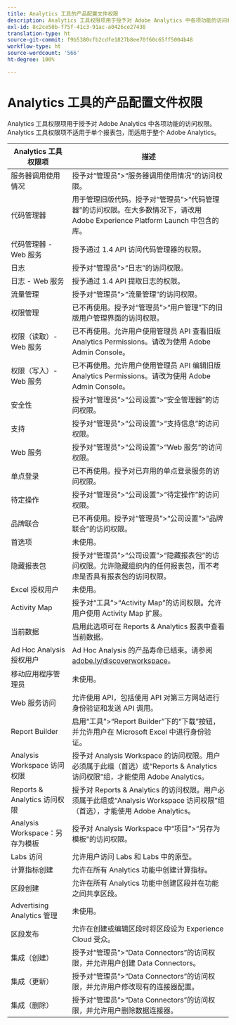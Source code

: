 ```yaml
---
title: Analytics 工具的产品配置文件权限
description: Analytics 工具权限项用于授予对 Adobe Analytics 中各项功能的访问权限。
exl-id: 8c2ce50b-f75f-41c3-91ac-a0426ce27438
translation-type: ht
source-git-commit: f9b5380cfb2cdfe1827b8ee70f60c65ff5004b48
workflow-type: ht
source-wordcount: '566'
ht-degree: 100%

---
```


# Analytics 工具的产品配置文件权限

Analytics 工具权限项用于授予对 Adobe Analytics 中各项功能的访问权限。Analytics 工具权限项不适用于单个报表包，而适用于整个 Adobe Analytics。

| Analytics 工具权限项 | 描述 |
|----|----|
| 服务器调用使用情况 | 授予对“管理员”>“服务器调用使用情况”的访问权限。 |
| 代码管理器 | 用于管理旧版代码。授予对“管理员”>“代码管理器”的访问权限。在大多数情况下，请改用 Adobe Experience Platform Launch 中包含的库。 |
| 代码管理器 - Web 服务 | 授予通过 1.4 API 访问代码管理器的权限。 |
| 日志 | 授予对“管理员”>“日志”的访问权限。 |
| 日志 - Web 服务 | 授予通过 1.4 API 提取日志的权限。 |
| 流量管理 | 授予对“管理员”>“流量管理”的访问权限。 |
| 权限管理 | 已不再使用。授予对“管理员”>“用户管理”下的旧版用户管理界面的访问权限。 |
| 权限（读取）- Web 服务 | 已不再使用。允许用户使用管理员 API 查看旧版 Analytics Permissions。请改为使用 Adobe Admin Console。 |
| 权限（写入）- Web 服务 | 已不再使用。允许用户使用管理员 API 编辑旧版 Analytics Permissions。请改为使用 Adobe Admin Console。 |
| 安全性 | 授予对“管理员”>“公司设置”>“安全管理器”的访问权限。 |
| 支持 | 授予对“管理员”>“公司设置”>“支持信息”的访问权限。 |
| Web 服务 | 授予对“管理员”>“公司设置”>“Web 服务”的访问权限。 |
| 单点登录 | 已不再使用。授予对已弃用的单点登录服务的访问权限。 |
| 待定操作 | 授予对“管理员”>“公司设置”>“待定操作”的访问权限。 |
| 品牌联合 | 已不再使用。授予对“管理员”>“公司设置”>“品牌联合”的访问权限。 |
| 首选项 | 未使用。 |
| 隐藏报表包 | 授予对“管理员”>“公司设置”>“隐藏报表包”的访问权限。允许隐藏组织内的任何报表包，而不考虑是否具有报表包的访问权限。 |
| Excel 授权用户 | 未使用。 |
| Activity Map | 授予对“工具”>“Activity Map”的访问权限。允许用户使用 Activity Map 扩展。 |
| 当前数据 | 启用此选项可在 Reports &amp; Analytics 报表中查看当前数据。 |
| Ad Hoc Analysis 授权用户 | Ad Hoc Analysis 的产品寿命已结束。请参阅 [adobe.ly/discoverworkspace](https://adobe.ly/discoverworkspace)。 |
| 移动应用程序管理员 | 未使用。 |
| Web 服务访问 | 允许使用 API，包括使用 API 对第三方网站进行身份验证和发送 API 调用。 |
| Report Builder | 启用“工具”>“Report Builder”下的“下载”按钮，并允许用户在 Microsoft Excel 中进行身份验证。 |
| Analysis Workspace 访问权限 | 授予对 Analysis Workspace 的访问权限。用户必须属于此组（首选）或“Reports &amp; Analytics 访问权限”组，才能使用 Adobe Analytics。 |
| Reports &amp; Analytics 访问权限 | 授予对 Reports &amp; Analytics 的访问权限。用户必须属于此组或“Analysis Workspace 访问权限”组（首选），才能使用 Adobe Analytics。 |
| Analysis Workspace：另存为模板 | 授予对 Analysis Workspace 中“项目”>“另存为模板”的访问权限。 |
| Labs 访问 | 允许用户访问 Labs 和 Labs 中的原型。 |
| 计算指标创建 | 允许在所有 Analytics 功能中创建计算指标。 |
| 区段创建 | 允许在所有 Analytics 功能中创建区段并在功能之间共享区段。 |
| Advertising Analytics 管理 | 未使用。 |
| 区段发布 | 允许在创建或编辑区段时将区段设为 Experience Cloud 受众。 |
| 集成（创建） | 授予对“管理员”>“Data Connectors”的访问权限，并允许用户创建 Data Connectors。 |
| 集成（更新） | 授予对“管理员”>“Data Connectors”的访问权限，并允许用户修改现有的连接器配置。 |
| 集成（删除） | 授予对“管理员”>“Data Connectors”的访问权限，并允许用户删除数据连接器。 |

